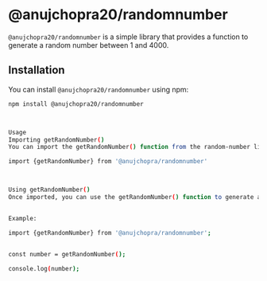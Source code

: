 # @anujchopra20/randomnumber



`@anujchopra20/randomnumber` is a simple library that provides a function to generate a random number between 1 and 4000.

## Installation

You can install `@anujchopra20/randomnumber` using npm:

```bash
npm install @anujchopra20/randomnumber



Usage
Importing getRandomNumber()
You can import the getRandomNumber() function from the random-number library into your Node.js application as follows:

import {getRandomNumber} from '@anujchopra/randomnumber'



Using getRandomNumber()
Once imported, you can use the getRandomNumber() function to generate a random number between 1 and 4000.


Example:

import {getRandomNumber} from '@anujchopra/randomnumber';


const number = getRandomNumber();

console.log(number); 
